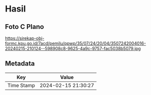 # Hasil

## Foto C Plano

https://sirekap-obj-formc.kpu.go.id/7acd/pemilu/ppwp/35/07/24/20/04/3507242004016-20240215-210124--598908c8-9625-4a9c-9757-fac5038b5079.jpg


## Metadata

| Key        | Value               |
| ---------- | ------------------- |
| Time Stamp | 2024-02-15 21:30:27 |



